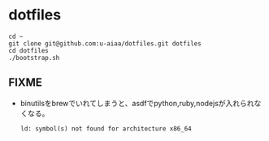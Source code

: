 # dotfiles

```
cd ~
git clone git@github.com:u-aiaa/dotfiles.git dotfiles
cd dotfiles
./bootstrap.sh
```

## FIXME

* binutilsをbrewでいれてしまうと、asdfでpython,ruby,nodejsが入れられなくなる。
  ```
  ld: symbol(s) not found for architecture x86_64
  ```
